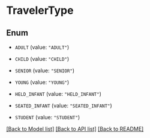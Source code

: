 # TravelerType

## Enum


* `ADULT` (value: `"ADULT"`)

* `CHILD` (value: `"CHILD"`)

* `SENIOR` (value: `"SENIOR"`)

* `YOUNG` (value: `"YOUNG"`)

* `HELD_INFANT` (value: `"HELD_INFANT"`)

* `SEATED_INFANT` (value: `"SEATED_INFANT"`)

* `STUDENT` (value: `"STUDENT"`)


[[Back to Model list]](../README.md#documentation-for-models) [[Back to API list]](../README.md#documentation-for-api-endpoints) [[Back to README]](../README.md)


